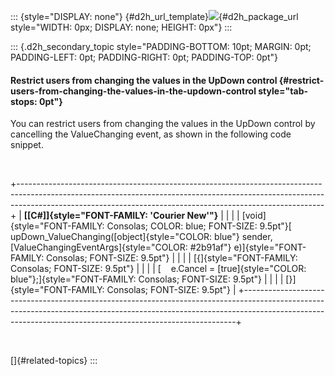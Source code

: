 ::: {style="DISPLAY: none"}
[](ms-xhelp:///?Id=d2h_url_template){#d2h_url_template}![](!package_url!){#d2h_package_url style="WIDTH: 0px; DISPLAY: none; HEIGHT: 0px"}
:::

::: {.d2h_secondary_topic style="PADDING-BOTTOM: 10pt; MARGIN: 0pt; PADDING-LEFT: 0pt; PADDING-RIGHT: 0pt; PADDING-TOP: 0pt"}
#### Restrict users from changing the values in the UpDown control {#restrict-users-from-changing-the-values-in-the-updown-control style="tab-stops: 0pt"}

You can restrict users from changing the values in the UpDown control by cancelling the ValueChanging event, as shown in the following code snippet.

 

+----------------------------------------------------------------------------------------------------------------------------------------------------------------------------------------------------------------------------------------+
| **[\[C#\]]{style="FONT-FAMILY: 'Courier New'"}**                                                                                                                                                                                       |
|                                                                                                                                                                                                                                        |
| [void]{style="FONT-FAMILY: Consolas; COLOR: blue; FONT-SIZE: 9.5pt"}[ upDown_ValueChanging([object]{style="COLOR: blue"} sender, [ValueChangingEventArgs]{style="COLOR: #2b91af"} e)]{style="FONT-FAMILY: Consolas; FONT-SIZE: 9.5pt"} |
|                                                                                                                                                                                                                                        |
| [{]{style="FONT-FAMILY: Consolas; FONT-SIZE: 9.5pt"}                                                                                                                                                                                   |
|                                                                                                                                                                                                                                        |
| [    e.Cancel = [true]{style="COLOR: blue"};]{style="FONT-FAMILY: Consolas; FONT-SIZE: 9.5pt"}                                                                                                                                         |
|                                                                                                                                                                                                                                        |
| [}]{style="FONT-FAMILY: Consolas; FONT-SIZE: 9.5pt"}                                                                                                                                                                                   |
+----------------------------------------------------------------------------------------------------------------------------------------------------------------------------------------------------------------------------------------+

 

[]{#related-topics}
:::
